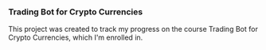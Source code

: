 ### Trading Bot for Crypto Currencies

This project was created to track my progress on the course Trading Bot for Crypto Currencies, which I'm enrolled in. 

